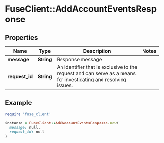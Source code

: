 # FuseClient::AddAccountEventsResponse

## Properties

| Name | Type | Description | Notes |
| ---- | ---- | ----------- | ----- |
| **message** | **String** | Response message |  |
| **request_id** | **String** | An identifier that is exclusive to the request and can serve as a means for investigating and resolving issues. |  |

## Example

```ruby
require 'fuse_client'

instance = FuseClient::AddAccountEventsResponse.new(
  message: null,
  request_id: null
)
```

